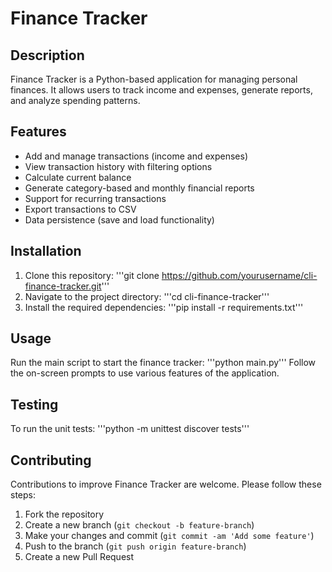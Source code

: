 # Finance Tracker

## Description
Finance Tracker is a Python-based application for managing personal finances. It allows users to track income and expenses, generate reports, and analyze spending patterns.

## Features
- Add and manage transactions (income and expenses)
- View transaction history with filtering options
- Calculate current balance
- Generate category-based and monthly financial reports
- Support for recurring transactions
- Export transactions to CSV
- Data persistence (save and load functionality)

## Installation
1. Clone this repository:
'''git clone https://github.com/yourusername/cli-finance-tracker.git'''
2. Navigate to the project directory:
'''cd cli-finance-tracker'''
3. Install the required dependencies:
'''pip install -r requirements.txt'''

## Usage
Run the main script to start the finance tracker:
'''python main.py'''
Follow the on-screen prompts to use various features of the application.

## Testing
To run the unit tests:
'''python -m unittest discover tests'''

## Contributing
Contributions to improve Finance Tracker are welcome. Please follow these steps:
1. Fork the repository
2. Create a new branch (`git checkout -b feature-branch`)
3. Make your changes and commit (`git commit -am 'Add some feature'`)
4. Push to the branch (`git push origin feature-branch`)
5. Create a new Pull Request
